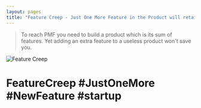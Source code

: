 ```yaml
---
layout: pages
title: "Feature Creep - Just One More Feature in the Product will retain customers ?"
---
```


> To reach PMF you need to build a product which is its sum of features.
Yet adding an extra feature to a useless product won't save you.

![Feature Creep](https://sagungarg.com/assets/img/pages-product-feature-creep.png)

# FeatureCreep #JustOneMore #NewFeature #startup